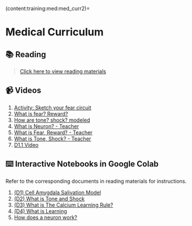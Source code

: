 (content:training:med:med_curr2)=
# Medical Curriculum

## 📚 Reading

> [Click here to view reading materials](https://nam02.safelinks.protection.outlook.com/?url=https%3A%2F%2Fmailmissouri-my.sharepoint.com%2F%3Af%3A%2Fg%2Fpersonal%2Fnairs_umsystem_edu%2FEvu52RwbHiNEu3iTK8bAS5kBG9bt_EJgB-HIAq2WFs-9xQ%3Fe%3Dnf3KzN&data=05%7C02%7Cvovwm%40missouri.edu%7C6451ecadf0614388f88908dc042bfbce%7Ce3fefdbef7e9401ba51a355e01b05a89%7C0%7C0%7C638389834166094589%7CUnknown%7CTWFpbGZsb3d8eyJWIjoiMC4wLjAwMDAiLCJQIjoiV2luMzIiLCJBTiI6Ik1haWwiLCJXVCI6Mn0%3D%7C3000%7C%7C%7C&sdata=UTybaO4XPg2CTxoworFwCgTm316W7YZ5tWs8v1DZPxg%3D&reserved=0)

## 📹 Videos

1. [Activity: Sketch your fear circuit](https://www.youtube.com/watch?v=AiQh8wUmppM)
2. [What is fear? Reward?](https://www.youtube.com/watch?v=9P9Ka_ALStA)
3. [How are tone? shock? modeled](https://www.youtube.com/watch?v=6CHLNeBp2N8)
4. [What is Neuron? - Teacher](https://youtu.be/xxTx_N9JAdw?si=yk6Ul22BYBEZ9Tos)
5. [What is Fear, Reward? - Teacher](https://youtu.be/dgp8mYEr_3s?si=Rw81Q1KCuLUVRtrx)
6. [What is Tone, Shock? - Teacher](https://youtu.be/Wnrm6xybstI?si=tEr0Stjt-SxuM6mY)
7. [D1.1 Video](https://youtu.be/PNbMSMyn_OI?si=jcmwb3BQcxxf0UiR)

## ⌨️ Interactive Notebooks in Google Colab

Refer to the corresponding documents in reading materials for instructions.

1. [(D1) Cell Amygdala Salivation Model](https://colab.research.google.com/github/KhuramC/Fear-Lesson-Plans/blob/master/D1/D1.1.ipynb)
2. [(D2) What is Tone and Shock](https://colab.research.google.com/github/KhuramC/Fear-Lesson-Plans/blob/master/D1/D1.2.ipynb)
3. [(D3) What is The Calcium Learning Rule?](https://colab.research.google.com/github/KhuramC/Fear-Lesson-Plans/blob/master/D1/D1.3.ipynb)
4. [(D4) What is Learning](https://colab.research.google.com/github/KhuramC/Fear-Lesson-Plans/blob/master/D1/D1.4.ipynb)
5. [How does a neuron work?](https://colab.research.google.com/github/KhuramC/SoftwareTutorials/blob/main/B1_Creating_A_Single_Cell_Model.ipynb)
